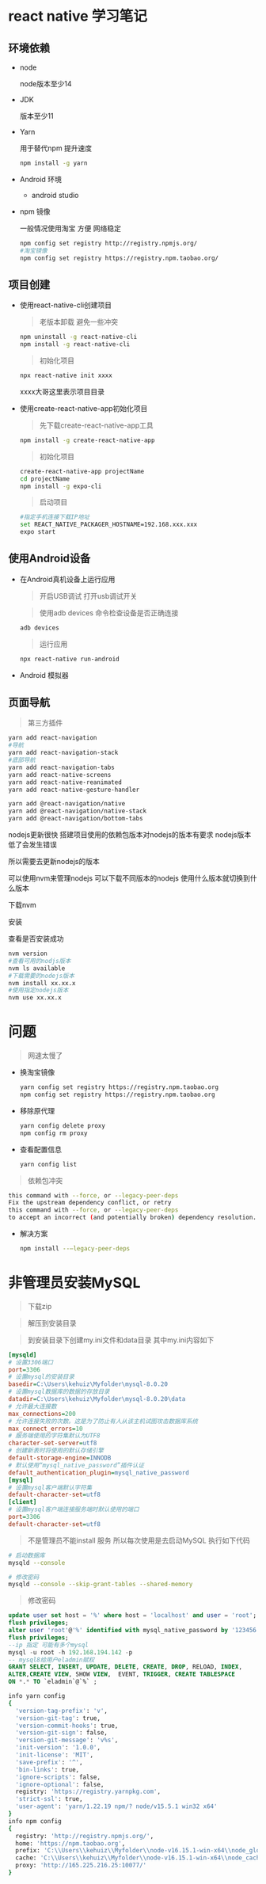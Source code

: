 # react native 学习笔记
## 环境依赖
+ node

   node版本至少14
+ JDK

   版本至少11
+ Yarn
  
   用于替代npm 提升速度
   ````sh
   npm install -g yarn
   ````
+ Android 环境

   - android studio


+  npm 镜像
   
   一般情况使用淘宝 方便 网络稳定
    ````sh
    npm config set registry http://registry.npmjs.org/
    #淘宝镜像
    npm config set registry https://registry.npm.taobao.org/
    ````
## 项目创建
+ 使用react-native-cli创建项目

   > 老版本卸载 避免一些冲突
   
   ````sh
   npm uninstall -g react-native-cli
   npm install -g react-native-cli
   ````
   > 初始化项目
   
   ````sh
   npx react-native init xxxx
   ````
   xxxx大哥这里表示项目目录

+ 使用create-react-native-app初始化项目

  > 先下载create-react-native-app工具

  ````sh
  npm install -g create-react-native-app
  ````

  > 初始化项目

  ````sh
  create-react-native-app projectName
  cd projectName
  npm install -g expo-cli
  ````

  > 启动项目

  ````sh
  #指定手机连接下载IP地址
  set REACT_NATIVE_PACKAGER_HOSTNAME=192.168.xxx.xxx
  expo start
  ````

## 使用Android设备
+  在Android真机设备上运行应用
   > 开启USB调试 打开usb调试开关
   
   > 使用adb devices 命令检查设备是否正确连接
    ````sh
    adb devices
    ````
   >  运行应用
   ````sh
   npx react-native run-android
   ````
+ Android 模拟器

## 页面导航

> 第三方插件

````sh
yarn add react-navigation
#导航
yarn add react-navigation-stack
#底部导航
yarn add react-navigation-tabs
yarn add react-native-screens
yarn add react-native-reanimated 
yarn add react-native-gesture-handler

yarn add @react-navigation/native
yarn add @react-navigation/native-stack
yarn add @react-navigation/bottom-tabs
````











nodejs更新很快  搭建项目使用的依赖包版本对nodejs的版本有要求 	nodejs版本低了会发生错误

所以需要去更新nodejs的版本	

可以使用nvm来管理nodejs	可以下载不同版本的nodejs	使用什么版本就切换到什么版本

下载nvm

安装

查看是否安装成功

````sh
nvm version
#查看可用的nodjs版本
nvm ls available
#下载需要的nodejs版本
nvm install xx.xx.x
#使用指定nodejs版本
nvm use xx.xx.x
````




# 问题
> 网速太慢了

+ 换淘宝镜像
   ````sh
   yarn config set registry https://registry.npm.taobao.org
   npm config set registry https://registry.npm.taobao.org
   ````
+ 移除原代理

   ````sh
   yarn config delete proxy
   npm config rm proxy
   ````
+ 查看配置信息

   ````sh
   yarn config list
   ````
> 依赖包冲突
   ````sh
   this command with --force, or --legacy-peer-deps
   Fix the upstream dependency conflict, or retry
   this command with --force, or --legacy-peer-deps
   to accept an incorrect (and potentially broken) dependency resolution.
   ````
+ 解决方案

   ````sh
   npm install --–legacy-peer-deps
   ````
# 非管理员安装MySQL
> 下载zip

> 解压到安装目录

> 到安装目录下创建my.ini文件和data目录 其中my.ini内容如下

````ini
[mysqld]
# 设置3306端口
port=3306
# 设置mysql的安装目录
basedir=C:\Users\kehuiz\Myfolder\mysql-8.0.20
# 设置mysql数据库的数据的存放目录
datadir=C:\Users\kehuiz\Myfolder\mysql-8.0.20\data
# 允许最大连接数
max_connections=200
# 允许连接失败的次数。这是为了防止有人从该主机试图攻击数据库系统
max_connect_errors=10
# 服务端使用的字符集默认为UTF8
character-set-server=utf8
# 创建新表时将使用的默认存储引擎
default-storage-engine=INNODB
# 默认使用“mysql_native_password”插件认证
default_authentication_plugin=mysql_native_password
[mysql]
# 设置mysql客户端默认字符集
default-character-set=utf8
[client]
# 设置mysql客户端连接服务端时默认使用的端口
port=3306
default-character-set=utf8
````
> 不是管理员不能install 服务 所以每次使用是去启动MySQL 执行如下代码

````sh
# 启动数据库
mysqld --console
````

````sh
# 修改密码
mysqld --console --skip-grant-tables --shared-memory
````
> 修改密码
````sql
update user set host = '%' where host = 'localhost' and user = 'root';
flush privileges;
alter user 'root'@'%' identified with mysql_native_password by '123456';
flush privileges;
--ip 指定 可能有多个mysql
mysql -u root -h 192.168.194.142 -p
-- mysql8给用户eladmin赋权
GRANT SELECT, INSERT, UPDATE, DELETE, CREATE, DROP, RELOAD, INDEX, 
ALTER,CREATE VIEW, SHOW VIEW,  EVENT, TRIGGER, CREATE TABLESPACE
ON *.* TO `eladmin`@`%` ;
````


````sh
info yarn config
{
  'version-tag-prefix': 'v',
  'version-git-tag': true,
  'version-commit-hooks': true,
  'version-git-sign': false,
  'version-git-message': 'v%s',
  'init-version': '1.0.0',
  'init-license': 'MIT',
  'save-prefix': '^',
  'bin-links': true,
  'ignore-scripts': false,
  'ignore-optional': false,
  registry: 'https://registry.yarnpkg.com',
  'strict-ssl': true,
  'user-agent': 'yarn/1.22.19 npm/? node/v15.5.1 win32 x64'
}
info npm config
{
  registry: 'http://registry.npmjs.org/',
  home: 'https://npm.taobao.org',
  prefix: 'C:\\Users\\kehuiz\\Myfolder\\node-v16.15.1-win-x64\\node_global',
  cache: 'C:\\Users\\kehuiz\\Myfolder\\node-v16.15.1-win-x64\\node_cache',
  proxy: 'http://165.225.216.25:10077/'
}
````
